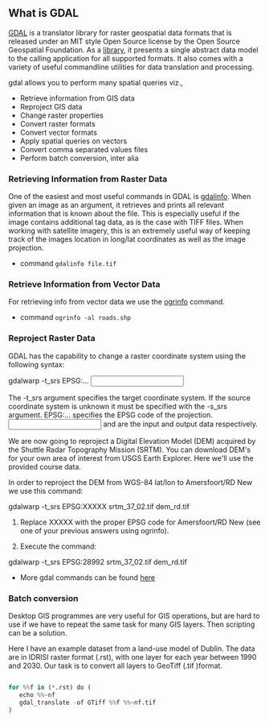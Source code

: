 ## What is GDAL
[GDAL](http://www.gdal.org) is a translator library for raster geospatial data formats that is released under an MIT style Open Source license by the Open Source Geospatial Foundation. As a [library](https://data-flair.training/blogs/python-libraries/), it presents a single abstract data model to the calling application for all supported formats. It also comes with a variety of useful commandline utilities for data translation and processing.

gdal allows you to perform many spatial queries viz., 
   * Retrieve information from GIS data
   * Reproject GIS data
   * Change raster properties
   * Convert raster formats
   * Convert vector formats
   * Apply spatial queries on vectors
   * Convert comma separated values files
   * Perform batch conversion, inter alia

### Retrieving Information from Raster Data
One of the easiest and most useful commands in GDAL is [gdalinfo](https://gdal.org/programs/gdalinfo.html). When given an image as an argument, it retrieves and prints all relevant information that is known about the file. This is especially useful if the image contains additional tag data, as is the case with TIFF files. When working with satellite imagery, this is an extremely useful way of keeping track of the images location in long/lat coordinates as well as the image projection.

* command `gdalinfo file.tif`
### Retrieve Information from Vector Data
For retrieving info from vector data we use the [ogrinfo](https://gdal.org/programs/ogrinfo.html) command.

* command `ogrinfo -al roads.shp`
### Reproject Raster Data
GDAL has the capability to change a raster coordinate system using the following syntax:

gdalwarp -t_srs EPSG:... <input> <output>

The -t_srs argument specifies the target coordinate system. If the source coordinate system is unknown it must be specified with the -s_srs argument. EPSG:... specifies the EPSG code of the projection. <input> and <output> are the input and output data respectively.

We are now going to reproject a Digital Elevation Model (DEM) acquired by the Shuttle Radar Topography Mission (SRTM). You can  download DEM's for your own area of interest from USGS Earth Explorer. Here we'll use the provided course data.

In order to reproject the DEM from WGS-84 lat/lon to Amersfoort/RD New we use this command:

gdalwarp -t_srs EPSG:XXXXX srtm_37_02.tif dem_rd.tif

1. Replace XXXXX with the proper EPSG code for Amersfoort/RD New (see one of your previous answers using ogrinfo).

2. Execute the command:

gdalwarp -t_srs EPSG:28992 srtm_37_02.tif dem_rd.tif <ENTER>

* More gdal commands can be found [here](https://gdal.org/drivers/raster/index.html)

### Batch conversion

Desktop GIS programmes are very useful for GIS operations, but are hard to use if we have to repeat the same task for many GIS layers. Then scripting can be a solution.

Here I have an example dataset from a land-use model of Dublin. The data are in IDRISI raster format (.rst), with one layer for each year between 1990 and 2030. Our task is to convert all layers to GeoTiff (.tif )format.

```python

for %%f in (*.rst) do (
   echo %%~nf
   gdal_translate -of GTiff %%f %%~nf.tif
)

```
